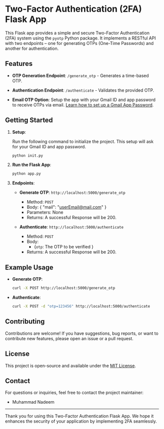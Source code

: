 # Two-Factor Authentication (2FA) Flask App

This Flask app provides a simple and secure Two-Factor Authentication (2FA) system using the `pyotp` Python package. It implements a RESTful API with two endpoints – one for generating OTPs (One-Time Passwords) and another for authentication.

## Features

- **OTP Generation Endpoint**: `/generate_otp` - Generates a time-based OTP.
  
- **Authentication Endpoint**: `/authenticate` - Validates the provided OTP.

- **Email OTP Option**: Setup the app with your Gmail ID and app password to receive OTPs via email. [Learn how to set up a Gmail App Password](https://support.google.com/accounts/answer/185833?hl=en).

## Getting Started

1. **Setup**:

    Run the following command to initialize the project. This setup will ask for your Gmail ID and app password.

    ```bash
    python init.py
    ```

2. **Run the Flask App**:

    ```bash
    python app.py
    ```

3. **Endpoints**:

    - **Generate OTP**: `http://localhost:5000/generate_otp`
        - Method: `POST`
        - Body: { "mail": "userEmail@mail.com" }
        - Parameters: None
        - Returns: A successful Response will be 200.

    - **Authenticate**: `http://localhost:5000/authenticate`
        - Method: `POST`
        - Body: 
            - {`otp`: The OTP to be verified }
        - Returns: A successful Response will be 200.

## Example Usage

- **Generate OTP**:

    ```bash
    curl -X POST http://localhost:5000/generate_otp
    ```

- **Authenticate**:

    ```bash
    curl -X POST -d "otp=123456" http://localhost:5000/authenticate
    ```

## Contributing

Contributions are welcome! If you have suggestions, bug reports, or want to contribute new features, please open an issue or a pull request.

## License

This project is open-source and available under the [MIT License](LICENSE).

## Contact

For questions or inquiries, feel free to contact the project maintainer:

- Muhammad Nadeem

---

Thank you for using this Two-Factor Authentication Flask App. We hope it enhances the security of your application by implementing 2FA seamlessly.
